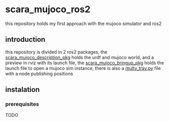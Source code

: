 # scara_mujoco_ros2

this repository holds my first approach with the mujoco simulator and ros2

## introduction

this repository is divided in 2 ros2 packages, the [scara_mujoco_description_pkg](./scara_mujoco_description_pkg/) holds the urdf and mujoco world, and a preview in rviz with its launch file, the [scara_mujoco_bringup_pkg](./scara_mujoco_bringup_pkg/) holds the launch file to open a mujoco sim instance, there is also a [multy_tray.py](./scara_mujoco_bringup_pkg/scara_mujoco_bringup_pkg/multi_tray.py) file with a node publishing positions

## instalation

### prerequisites

TODO

